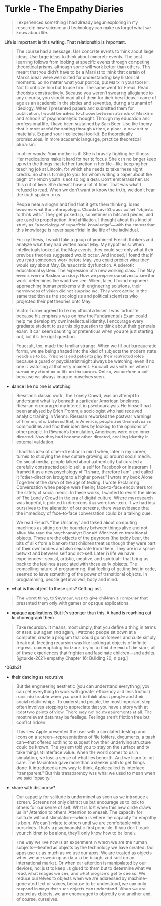 #  Turkle - The Empathy Diaries 

> I experienced something I had already begun exploring in my research: how science and technology can make us forget what we know about life.

Life is important in this writing. That relationship is important. 

> The course had a message: Use concrete events to think about large ideas. Use large ideas to think about concrete events. The best learning follows from looking at specific events through competing theoretical prisms, although some will work better than others. This meant that you didn’t have to be a Marxist to think that certain of Marx’s ideas were well suited for understanding key historical moments. So no matter what your politics, put Marx in your tool kit. Not to criticize him but to use him. The same went for Freud. Read theorists constructively. Because you weren’t swearing allegiance to any theorist, you should read all of them for their best ideas.
> I came of age as an academic in the sixties and seventies, during a tsunami of ideology. When I presented papers and submitted them for publication, I would be asked to choose between strands of Marxism and schools of psychoanalytic thought. Through my education and professional life, I have been sustained by Sam Beer. Use the theory that is most useful for sorting through a time, a place, a new set of materials. Expand your intellectual tool kit. Be theoretically promiscuous. In more academic language, practice theoretical pluralism.

> In other words: Your mother is ill. She is bravely fighting her illness. Her medications make it hard for her to focus. She can no longer keep up with the things that let her function in her life—like keeping her teaching job at Lincoln, for which she needs to take these night credits. So she is turning to you, for whom writing a paper about the plight of French youth is not so big a deal. Don’t embarrass her. Do this out of love. She doesn’t have a lot of time.
> That was what I refused to read. When we don’t want to know the truth, we don’t hear the truth spoken to us.

> People hear a slogan and find that it gets them thinking. Ideas become what the anthropologist Claude Lévi-Strauss called “objects to think with.” They get picked up, sometimes in bits and pieces, and are used to propel action. And affiliation. I thought about this kind of study as “a sociology of superficial knowledge”—with the caveat that this knowledge is never superficial in the life of the individual.

> For my thesis, I would take a group of prominent French thinkers and analyze what they had written about May. My hypothesis: When intellectuals looked at the May events, they could see only what their previous theories suggested would occur.
> And indeed, I found that if you read someone’s work before May, you could predict what they would say about May. Bureaucratic dysfunction. A sclerotic educational system. The expression of a new working class. The May events were a Rashomon story. How we prepare ourselves to see the world determines the world we see. When, later, I found engineers approaching human problems with engineering solutions, their narrowness of vision did not surprise me. They were acting in the same tradition as the sociologists and political scientists who projected their pet theories onto May.

> Victor Turner agreed to be my official adviser. I was fortunate because his emphasis was on how the Fundamentals Exam could help me develop my own intellectual identity. I encourage every graduate student to use this big question to think about their generals exam. It can seem daunting or pretentious when you are just starting out, but it’s the right question. 

> Foucault, too, made the familiar strange. When we fill out bureaucratic forms, we are being shaped into the kind of subjects the modern state needs us to be. Prisoners and patients play their restricted roles because a guard or psychiatrist might always be watching, even if no one is watching at that very moment. Foucault was with me when I turned my attention to life on the screen. Online, we perform a self because we always imagine ourselves seen.

- dance like no one is watching 


> Riesman’s classic work, The Lonely Crowd, was an attempt to understand what lay beneath a particular American loneliness. Riesman encouraged my interest in psychoanalysis. He himself had been analyzed by Erich Fromm, a sociologist who had received analytic training in Vienna. Riesman reworked the postwar warnings of Fromm, who believed that, in America, people see themselves as commodities and find their identities by looking to the opinions of other people. In Riesman’s formulation, Americans were once inner-directed. Now they had become other-directed, seeking identity in external validation.

> I had this idea of other-direction in mind when, later in my career, I turned to studying the new culture growing up around social media. On social media, people talked about authenticity but curated a carefully constructed public self, a self for Facebook or Instagram. I framed it as a new psychology of “I share, therefore I am” and called it “other-direction brought to a higher power.” I wrote my book Alone Together at the dawn of the age of texting. I wrote Reclaiming Conversation when people were fleeing face-to-face encounters for the safety of social media. In these works, I wanted to revisit the ideas of The Lonely Crowd in the era of digital culture. Where my research was hopeful, it pointed in directions that were low-tech. If we had lost ourselves to the alienation of our screens, there was evidence that the immediacy of face-to-face conversation could be a talking cure.


> We read Freud’s “The Uncanny” and talked about computing machines as sitting on the boundary between things alive and not alive. We read the psychoanalyst Donald Winnicott on transitional objects. These are the objects of the playroom (the teddy bear, the bits of silk from a blanket) that children treat as though they were part of their own bodies and also separate from them. They are in a space betwixt and between self and not-self. Later in life we have experiences—sexual, artistic, creative, and spiritual—that bring us back to the feelings associated with those early objects. The compelling nature of programming, that feeling of getting lost in code, seemed to have something of the power of transitional objects. In programming, people get involved, body and mind.
- what is this object to these girls? Getting lost. 

> The worst thing, to Seymour, was to give children a computer that presented them only with games or opaque applications.

- opaque applications. But it's stronger than this. A hand is reaching out to choreograph them. 

> Take recursion. It means, most simply, that you define a thing in terms of itself. But again and again, I watched people sit down at a computer, create a program that could go on forever, and quite simply freak out. Meeting recursion was like looking at objects of infinite regress, contemplating horizons, trying to find the end of the stars, all of these experiences that frighten and fascinate children—and adults.[@turkle-2021-empathy Chapter 16: Building 20, n.pag.]

^063b3f

- their dancing as recursive 

> But the engineering aesthetic (you can understand everything; you can get everything to work with greater efficiency and less friction) runs into trouble when you use it to think about people and their social relationships. To understand people, the most important step often involves stopping to appreciate that you have a story with at least two points of view. There may not be measurements at all. The most relevant data may be feelings. Feelings aren’t friction free but conflict ridden.

> This new Apple presented the user with a simulated desktop and icons on a screen—representations of file folders, documents, a trash can—that offered nothing to suggest how their underlying structure could be known. The system told you to stay on the surface and to take things at interface value. When the world comes to us in simulation, we lose a sense of what lies beneath. And we learn to not care. The Macintosh gave more than a sleeker path to get things done. It introduced a new way to think. Apple called its interface “transparent.” But this transparency was what we used to mean when we said “opacity.”
- share with discourse?

> Our capacity for solitude is undermined as soon as we introduce a screen. Screens not only distract us but encourage us to look to others for our sense of self. What is lost when this new circle draws us in? Attention to others. Attention to oneself. The capacity for solitude without stimulation—which is where the capacity for empathy is born. We can’t relate to others until we are comfortable with ourselves. That’s a psychoanalytic first principle: If you don’t teach your children to be alone, they’ll only know how to be lonely.

> The way we live now is an experiment in which we are the human subjects—treated as objects by the technology we have created. Our apps use us as much as we use our apps.
> We are treated as objects when we are swept up as data to be bought and sold on an international market. Or when our attention is manipulated by our devices, not just to keep us glued to them but to determine what we read, what images we see, and what programs get to see us. We reduce ourselves to objects when we are addressed by machine-generated text or voices, because to be understood, we can only respond in ways that such objects can understand. When we are treated as objects, we are encouraged to objectify one another and, of course, ourselves.